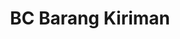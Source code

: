 ---
id: 111
title: BC Barang Kiriman
linkurl: https://kutt.it/7q6h14
fitur: lainlain
category: lainlain
createdTime : 13/01/2020
modifiedTime : 13/01/2020
topik: DJBC
img: bc.jpeg
status: free
---